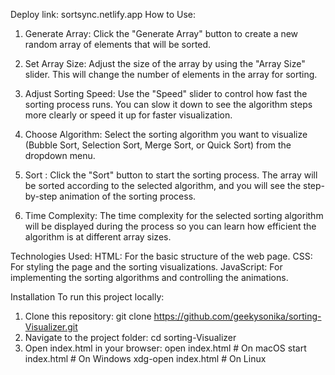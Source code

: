 Deploy link:
sortsync.netlify.app
How to Use:
1) Generate Array: Click the "Generate Array" button to create a new random array of elements that will be sorted.

2) Set Array Size: Adjust the size of the array by using the "Array Size" slider. This will change the number of elements in the array for sorting.

3) Adjust Sorting Speed: Use the "Speed" slider to control how fast the sorting process runs. You can slow it down to see the algorithm steps more clearly or speed it up for faster visualization.

4) Choose Algorithm: Select the sorting algorithm you want to visualize (Bubble Sort, Selection Sort, Merge Sort, or Quick Sort) from the dropdown menu.

5) Sort : Click the "Sort" button to start the sorting process. The array will be sorted according to the selected algorithm, and you will see the step-by-step animation of the sorting process.

6) Time Complexity: The time complexity for the selected sorting algorithm will be displayed during the process so you can learn how efficient the algorithm is at different array sizes.

Technologies Used:
HTML: For the basic structure of the web page.
CSS: For styling the page and the sorting visualizations.
JavaScript: For implementing the sorting algorithms and controlling the animations.

Installation
To run this project locally:
  1) Clone this repository:
     git clone https://github.com/geekysonika/sorting-Visualizer.git
  2) Navigate to the project folder:
     cd sorting-Visualizer
  3) Open index.html in your browser:
     open index.html   # On macOS
     start index.html  # On Windows
     xdg-open index.html  # On Linux
